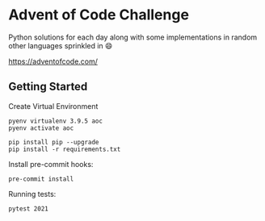 # Advent of Code Challenge

Python solutions for each day along with some implementations in random other languages sprinkled in 😄

https://adventofcode.com/

## Getting Started

Create Virtual Environment
```
pyenv virtualenv 3.9.5 aoc
pyenv activate aoc

pip install pip --upgrade
pip install -r requirements.txt
```

Install pre-commit hooks:
```
pre-commit install
```

Running tests:
```
pytest 2021
```
